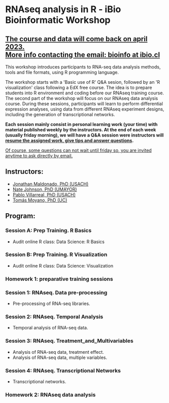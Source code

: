 # RNAseq analysis in R - iBio Bioinformatic Workshop

## <ins> The course and data will come back on april 2023. <br> More info contacting the email: bioinfo at ibio.cl </ins>

This workshop introduces participants to RNA-seq data analysis methods, tools and file formats, using R programming language.
 
The workshop starts with a 'Basic use of R' Q&A sesion, followed by an 'R visualization' class following a EdX free course. The idea is to prepare students into R environment and coding before our RNAseq training course.  
The second part of the workshop will focus on our RNAseq data analysis course. During these sessions, participants will learn to perform differential expression analyses, using data from different RNAseq experiment designs, including the generation of transcriptional networks.   

**Each session mainly consist in personal learning work (your time) with material published weekly by the instructors. At the end of each week (usually friday morning), we will have a Q&A session were instructors will <ins>resume the assigned work, give tips and answer questions</ins>.**  

<ins>Of course, some questions can not wait until friday so, you are invited anytime to ask directly by email.</ins>  
 
## Instructors:
- [Jonathan Maldonado, PhD (USACH)](https://www.maldonadolab.com)
- [Nate Johnson, PhD (UMAYOR)](https://www.researchgate.net/profile/Nathan-Johnson-4)
- [Pablo Villarreal, PhD (USACH)](https://www.researchgate.net/profile/Pablo-Villarreal-3)
- [Tomás Moyano, PhD (UC)](https://www.researchgate.net/profile/Tomas-Moyano-Yugovic)
  
## Program:
 
### Session A: Prep Training. R Basics
- Audit online R class: Data Science: R Basics

### Session B: Prep Training. R Visualization
- Audit online R class: Data Science: Visualization

### Homework 1: preparative training sessions
 
### Session 1: RNAseq. Data pre-processing
- Pre-processing of RNA-seq libraries.

### Session 2: RNAseq. Temporal Analysis
- Temporal analysis of RNA-seq data.

### Session 3: RNAseq. Treatment_and_Multivariables
- Analysis of RNA-seq data, treatment effect.  
- Analysis of RNA-seq data, multiple variables.
 
### Session 4: RNAseq. Transcriptional Networks
- Transcriptional networks.

### Homework 2: RNAseq data analysis

